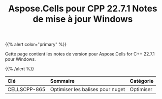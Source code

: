 ﻿---
title: Aspose.Cells pour CPP 22.7.1 Notes de mise à jour Windows
type: docs
weight: 79
url: /fr/cpp/aspose-cells-for-cpp-22-7-1-release-notes-windows/
---
{{% alert color="primary" %}}

Cette page contient les notes de version pour Aspose.Cells for C++ 22.7.1 pour Windows.

{{% /alert %}}

|**Clé**|**Sommaire**|**Catégorie**|
|:- |:- |:- |
|CELLSCPP-865| Optimiser les balises pour nuget|Optimiser|

